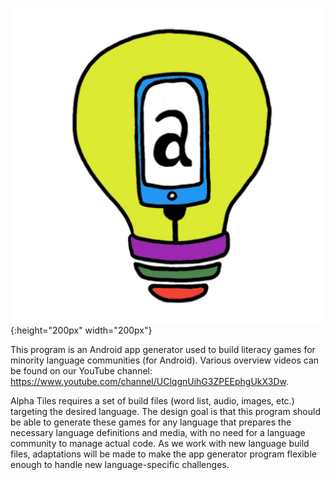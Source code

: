 ![Alpha Tiles](/app/src/main/ic_launcher-playstore.png){:height="200px" width="200px"}

This program is an Android app generator used to build literacy games for minority language communities (for Android). Various overview videos can be found on our YouTube channel: https://www.youtube.com/channel/UClqgnUihG3ZPEEphgUkX3Dw.

Alpha Tiles requires a set of build files (word list, audio, images, etc.) targeting the desired language. The design goal is that this program should be able to generate these games for any language that prepares the necessary language definitions and media, with no need for a language community to manage actual code. As we work with new language build files, adaptations will be made to make the app generator program flexible enough to handle new language-specific challenges. 
